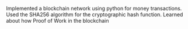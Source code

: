Implemented a blockchain network using python for money transactions. 
Used the SHA256 algorithm for the cryptographic hash function.
Learned about how Proof of Work in the blockchain
